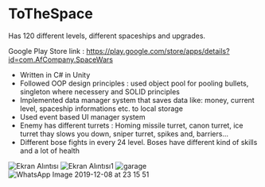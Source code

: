 

# ToTheSpace

Has 120 different levels, different spaceships and upgrades.

Google Play Store link : https://play.google.com/store/apps/details?id=com.AfCompany.SpaceWars

- Written in C# in Unity
- Followed OOP design principles : used object pool for pooling bullets, singleton where necessery and SOLID principles
- Implemented data manager system that saves data like:  money, current level, spaceship informations etc. to  local storage
- Used event based UI manager system
- Enemy has different turrets : Homing missile turret, canon turret, ice turret thay slows you down, sniper turret, spikes and, barriers...
- Different bose fights in every 24 level. Boses have different kind of skills and a lot of health

![Ekran Alıntısı](https://user-images.githubusercontent.com/37782582/119924997-9bf1e480-bf42-11eb-9341-621757d99813.PNG)
![Ekran Alıntısı1](https://user-images.githubusercontent.com/37782582/119925249-1589d280-bf43-11eb-9f20-d69478328117.PNG)
![garage](https://user-images.githubusercontent.com/37782582/119925275-22a6c180-bf43-11eb-93a3-228557875d7c.PNG)
![WhatsApp Image 2019-12-08 at 23 15 51](https://user-images.githubusercontent.com/37782582/119925260-1b7fb380-bf43-11eb-8e70-1a227e8da911.jpeg)
